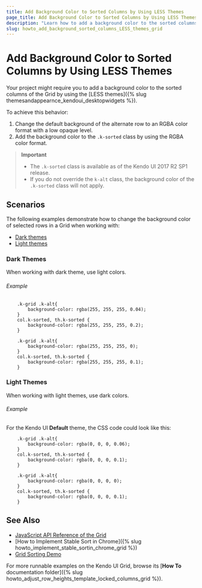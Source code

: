 ```yaml
---
title: Add Background Color to Sorted Columns by Using LESS Themes
page_title: Add Background Color to Sorted Columns by Using LESS Themes | Kendo UI Grid
description: "Learn how to add a background color to the sorted columns in a Kendo UI Grid by using the LESS themes."
slug: howto_add_background_sorted_columns_LESS_themes_grid
---
```


# Add Background Color to Sorted Columns by Using LESS Themes

Your project might require you to add a background color to the sorted columns of the Grid by using the [LESS themes]({% slug themesandappearnce_kendoui_desktopwidgets %}).

To achieve this behavior:

1. Change the default background of the alternate row to an RGBA color format with a low opaque level.
1. Add the background color to the `.k-sorted` class by using the RGBA color format.

> **Important**
> * The `.k-sorted` class is available as of the Kendo UI 2017 R2 SP1 release.
> * If you do not override the `k-alt` class, the background color of the `.k-sorted` class will not apply.

## Scenarios

The following examples demonstrate how to change the background color of selected rows in a Grid when working with:

* [Dark themes](#dark-themes)
* [Light themes](#light-themes)

### Dark Themes

When working with dark theme, use light colors.

###### Example

```tab-Black-theme
    .k-grid .k-alt{
        background-color: rgba(255, 255, 255, 0.04);
    }
    col.k-sorted, th.k-sorted {
        background-color: rgba(255, 255, 255, 0.2);
    }
```
```tab-Material-Black-theme
    .k-grid .k-alt{
        background-color: rgba(255, 255, 255, 0);
    }
    col.k-sorted, th.k-sorted {
        background-color: rgba(255, 255, 255, 0.1);
    }
```

### Light Themes

When working with light themes, use dark colors.

###### Example

For the Kendo UI **Default** theme, the CSS code could look like this:

```tab-Default-theme
    .k-grid .k-alt{
        background-color: rgba(0, 0, 0, 0.06);
    }
    col.k-sorted, th.k-sorted {
        background-color: rgba(0, 0, 0, 0.1);
    }
```
```tab-Material-theme
    .k-grid .k-alt{
        background-color: rgba(0, 0, 0, 0);
    }
    col.k-sorted, th.k-sorted {
        background-color: rgba(0, 0, 0, 0.1);
    }
```

## See Also

* [JavaScript API Reference of the Grid](/api/javascript/ui/grid)
* [How to Implement Stable Sort in Chrome]({% slug howto_implement_stable_sortin_chrome_grid %})
* [Grid Sorting Demo](http://demos.telerik.com/kendo-ui/grid/sorting)

For more runnable examples on the Kendo UI Grid, browse its [**How To** documentation folder]({% slug howto_adjust_row_heights_template_locked_columns_grid %}).
